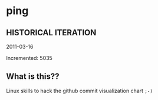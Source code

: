 # ping

## HISTORICAL ITERATION
2011-03-16

Incremented: 5035

## What is this?? 
Linux skills to hack the github commit visualization chart `;-)`
